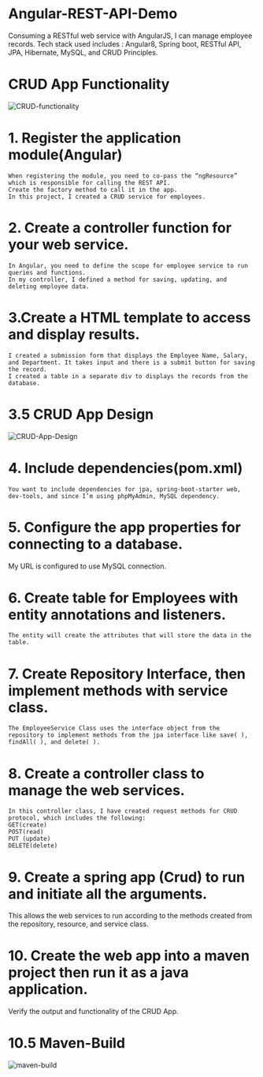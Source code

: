 # Angular-REST-API-Demo
Consuming a RESTful web service with AngularJS, I can manage employee records.
Tech stack used includes :
Angular8, Spring boot, RESTful API, JPA, Hibernate, MySQL, and CRUD Principles.


# CRUD App Functionality
![CRUD-functionality](https://user-images.githubusercontent.com/20470279/106377706-e2f11400-636c-11eb-9341-fec9d5e729a3.gif)



# 1.	Register the application module(Angular)
 	When registering the module, you need to co-pass the “ngResource” which is responsible for calling the REST API.
 	Create the factory method to call it in the app.
 	In this project, I created a CRUD service for employees. 

 #   2. Create a controller function for your web service.
 	In Angular, you need to define the scope for employee service to run queries and functions.
 	In my controller, I defined a method for saving, updating, and deleting employee data. 

 #  3.Create a HTML template to access and display results.
 	I created a submission form that displays the Employee Name, Salary, and Department. It takes input and there is a submit button for saving the record.
 	I created a table in a separate div to displays the records from the database.  
  
  
  # 3.5 CRUD App Design
  ![CRUD-App-Design](https://user-images.githubusercontent.com/20470279/106377147-e6829c00-6368-11eb-8069-0ad26d9f2522.gif)
  

# 4. Include dependencies(pom.xml)
 	You want to include dependencies for jpa, spring-boot-starter web, dev-tools, and since I’m using phpMyAdmin, MySQL dependency. 

# 5. Configure the app properties for connecting to a database.
  My URL is configured to use MySQL connection.

# 6. Create table for Employees with entity annotations and listeners.
 	The entity will create the attributes that will store the data in the table.

# 7. Create Repository Interface, then implement methods with service class. 
 	The EmployeeService Class uses the interface object from the repository to implement methods from the jpa interface like save( ), findAll( ), and delete( ).
# 8. Create a controller class to manage the web services. 
 	In this controller class, I have created request methods for CRUD protocol, which includes the following: 
 	GET(create)
 	POST(read)
 	PUT (update)
 	DELETE(delete)
# 9. Create a spring app (Crud) to run and initiate all the arguments.
 This allows the web services to run according to the methods created from the repository, resource, and service class.

# 10. Create the web app into a maven project then run it as a java application. 
Verify the output and functionality of the CRUD App. 

# 10.5 Maven-Build
![maven-build](https://user-images.githubusercontent.com/20470279/106377594-1a12f580-636c-11eb-8052-b6bddb1dede0.gif)




